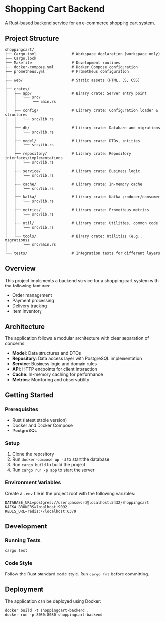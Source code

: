 # Shopping Cart Backend

A Rust-based backend service for an e-commerce shopping cart system.

## Project Structure

```
shoppingcart/
├── Cargo.toml                # Workspace declaration (workspace only)
├── Cargo.lock
├── Makefile                  # Development routines
├── docker-compose.yml        # Docker Compose configuration
├── prometheus.yml            # Prometheus configuration
│
├── web/                      # Static assets (HTML, JS, CSS)
│
├── crates/
│   ├── app/                  # Binary crate: Server entry point
│   │   └── src/
│   │       └── main.rs
│   │
│   ├── config/               # Library crate: Configuration loader & structures
│   │   └── src/lib.rs
│   │
│   ├── db/                   # Library crate: Database and migrations
│   │   └── src/lib.rs
│   │
│   ├── model/                # Library crate: DTOs, entities
│   │   └── src/lib.rs
│   │
│   ├── repository/           # Library crate: Repository interfaces/implementations
│   │   └── src/lib.rs
│   │
│   ├── service/              # Library crate: Business logic
│   │   └── src/lib.rs
│   │
│   ├── cache/                # Library crate: In-memory cache
│   │   └── src/lib.rs
│   │
│   ├── kafka/                # Library crate: Kafka producer/consumer
│   │   └── src/lib.rs
│   │
│   ├── metrics/              # Library crate: Prometheus metrics
│   │   └── src/lib.rs
│   │
│   ├── util/                 # Library crate: Utilities, common code
│   │   └── src/lib.rs
│   │
│   └── tools/                # Binary crate: Utilities (e.g., migrations)
│       └── src/main.rs
│
└── tests/                    # Integration tests for different layers
```

## Overview

This project implements a backend service for a shopping cart system with the following features:

- Order management
- Payment processing
- Delivery tracking
- Item inventory

## Architecture

The application follows a modular architecture with clear separation of concerns:

- **Model**: Data structures and DTOs
- **Repository**: Data access layer with PostgreSQL implementation
- **Service**: Business logic and domain rules
- **API**: HTTP endpoints for client interaction
- **Cache**: In-memory caching for performance
- **Metrics**: Monitoring and observability

## Getting Started

### Prerequisites

- Rust (latest stable version)
- Docker and Docker Compose
- PostgreSQL

### Setup

1. Clone the repository
2. Run `docker-compose up -d` to start the database
3. Run `cargo build` to build the project
4. Run `cargo run -p app` to start the server

### Environment Variables

Create a `.env` file in the project root with the following variables:

```
DATABASE_URL=postgres://user:password@localhost:5432/shoppingcart
KAFKA_BROKERS=localhost:9092
REDIS_URL=redis://localhost:6379
```

## Development

### Running Tests

```
cargo test
```

### Code Style

Follow the Rust standard code style. Run `cargo fmt` before committing.

## Deployment

The application can be deployed using Docker:

```
docker build -t shoppingcart-backend .
docker run -p 8080:8080 shoppingcart-backend
```
